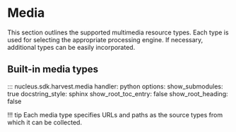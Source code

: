 # Media

This section outlines the supported multimedia resource types. Each type is used for selecting the appropriate processing engine. If necessary, additional types can be easily incorporated.

## Built-in media types

::: nucleus.sdk.harvest.media
    handler: python
    options:
      show_submodules: true
      docstring_style: sphinx
      show_root_toc_entry: false
      show_root_heading: false

!!! tip
    Each media type specifies URLs and paths as the source types from which it can be collected.
